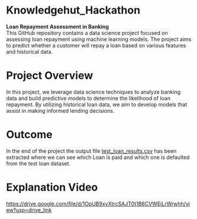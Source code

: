 # Knowledgehut_Hackathon
**Loan Repayment Assessment in Banking**  
This GitHub repository contains a data science project focused on assessing loan repayment using machine learning models. The project aims to predict whether a customer will repay a loan based on various features and historical data.

# Project Overview
In this project, we leverage data science techniques to analyze banking data and build predictive models to determine the likelihood of loan repayment. By utilizing historical loan data, we aim to develop models that assist in making informed lending decisions.

# Outcome
In the end of the project the output file [test_loan_results.csv](https://github.com/Debabrata-palit/Knowledgehut_Hackathon/blob/main/test_loan_results.csv) has been extracted where we can see which Loan is paid and which one is defaulted from the test loan dataset.

# Explanation Video
https://drive.google.com/file/d/1OpUB9xvXtrcSAJT0t1B6CVWEiLrWrwhh/view?usp=drive_link
